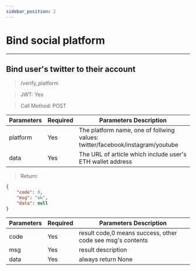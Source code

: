 ```yaml
---
sidebar_position: 2
---
```


# Bind social platform
___
## Bind user's twitter to their account
> /verify_platform

> JWT: Yes

> Call Method: POST



| Parameters  | Required |  Parameters Description|
| ------------- | ------------- |--------|
| platform  | Yes  |  The platform name, one of follwing values: twitter/facebook/instagram/youtube  |
| data  | Yes  |  The URL of article which include user's ETH wallet address  |

> Return:


```json
{
    "code": 0,
    "msg": "ok",
    "data": null
}
```

| Parameters  | Required |  Parameters Description|
| ------------- | ------------- |--------|
| code  | Yes  |  result code,0 means success, other code see msg's contents  |
| msg  | Yes  | result description   |
| data  | Yes  | always return None |
